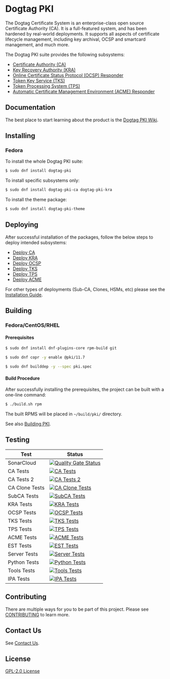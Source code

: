 # Dogtag PKI

The Dogtag Certificate System is an enterprise-class open source Certificate Authority (CA). It is a full-featured system, and has been hardened by real-world deployments. It supports all aspects of certificate lifecycle management, including key archival, OCSP and smartcard management, and much more.

The Dogtag PKI suite provides the following subsystems:

- [Certificate Authority (CA)](https://github.com/dogtagpki/pki/wiki/Certificate-Authority)
- [Key Recovery Authority (KRA)](https://github.com/dogtagpki/pki/wiki/Key-Recovery-Authority)
- [Online Certificate Status Protocol (OCSP) Responder](https://github.com/dogtagpki/pki/wiki/OCSP-Responder)
- [Token Key Service (TKS)](https://github.com/dogtagpki/pki/wiki/Token-Key-Service)
- [Token Processing System (TPS)](https://github.com/dogtagpki/pki/wiki/Token-Processing-System)
- [Automatic Certificate Management Environment (ACME) Responder](https://github.com/dogtagpki/pki/wiki/ACME-Responder)

## Documentation

The best place to start learning about the product is the [Dogtag PKI Wiki](https://github.com/dogtagpki/pki/wiki).

## Installing

### Fedora

To install the whole Dogtag PKI suite:

````bash
$ sudo dnf install dogtag-pki
````

To install specific subsystems only:

````bash
$ sudo dnf install dogtag-pki-ca dogtag-pki-kra
````

To install the theme package:

````bash
$ sudo dnf install dogtag-pki-theme
````

## Deploying

After successful installation of the packages, follow the below steps to deploy intended subsystems:

- [Deploy CA](docs/installation/ca/Installing_CA.md)
- [Deploy KRA](docs/installation/kra/Installing_KRA.md)
- [Deploy OCSP](docs/installation/ocsp/Installing_OCSP.md)
- [Deploy TKS](docs/installation/tks/Installing_TKS.md)
- [Deploy TPS](docs/installation/tps/Installing_TPS.md)
- [Deploy ACME](docs/installation/acme/Installing_PKI_ACME_Responder.md)

For other types of deployments (Sub-CA, Clones, HSMs, etc) please see the [Installation Guide](https://github.com/dogtagpki/pki/wiki/Installation-Guide).

## Building

### Fedora/CentOS/RHEL

#### Prerequisites

````bash
$ sudo dnf install dnf-plugins-core rpm-build git

$ sudo dnf copr -y enable @pki/11.7

$ sudo dnf builddep -y --spec pki.spec
````

#### Build Procedure

After successfully installing the prerequisites, the project can be built with a one-line command:

````bash
$ ./build.sh rpm
````

The built RPMS will be placed in `~/build/pki/` directory.

See also [Building PKI](docs/development/Building_PKI.md).

## Testing

| Test           | Status                                                                                                                                                                        |
| -------------- | ----------------------------------------------------------------------------------------------------------------------------------------------------------------------------- |
| SonarCloud     | [![Quality Gate Status](https://sonarcloud.io/api/project_badges/measure?project=dogtagpki_pki&metric=alert_status)](https://sonarcloud.io/summary/new_code?id=dogtagpki_pki) |
| CA Tests       | [![CA Tests](https://github.com/dogtagpki/pki/actions/workflows/ca-tests.yml/badge.svg)](https://github.com/dogtagpki/pki/actions/workflows/ca-tests.yml)                     |
| CA Tests 2     | [![CA Tests 2](https://github.com/dogtagpki/pki/actions/workflows/ca-tests2.yml/badge.svg)](https://github.com/dogtagpki/pki/actions/workflows/ca-tests2.yml)                 |
| CA Clone Tests | [![CA Clone Tests](https://github.com/dogtagpki/pki/actions/workflows/ca-clone-tests.yml/badge.svg)](https://github.com/dogtagpki/pki/actions/workflows/ca-clone-tests.yml)   |
| SubCA Tests    | [![SubCA Tests](https://github.com/dogtagpki/pki/actions/workflows/subca-tests.yml/badge.svg)](https://github.com/dogtagpki/pki/actions/workflows/subca-tests.yml)            |
| KRA Tests      | [![KRA Tests](https://github.com/dogtagpki/pki/actions/workflows/kra-tests.yml/badge.svg)](https://github.com/dogtagpki/pki/actions/workflows/kra-tests.yml)                  |
| OCSP Tests     | [![OCSP Tests](https://github.com/dogtagpki/pki/actions/workflows/ocsp-tests.yml/badge.svg)](https://github.com/dogtagpki/pki/actions/workflows/ocsp-tests.yml)               |
| TKS Tests      | [![TKS Tests](https://github.com/dogtagpki/pki/actions/workflows/tks-tests.yml/badge.svg)](https://github.com/dogtagpki/pki/actions/workflows/tks-tests.yml)                  |
| TPS Tests      | [![TPS Tests](https://github.com/dogtagpki/pki/actions/workflows/tps-tests.yml/badge.svg)](https://github.com/dogtagpki/pki/actions/workflows/tps-tests.yml)                  |
| ACME Tests     | [![ACME Tests](https://github.com/dogtagpki/pki/actions/workflows/acme-tests.yml/badge.svg)](https://github.com/dogtagpki/pki/actions/workflows/acme-tests.yml)               |
| EST Tests      | [![EST Tests](https://github.com/dogtagpki/pki/actions/workflows/est-tests.yml/badge.svg)](https://github.com/dogtagpki/pki/actions/workflows/est-tests.yml)                  |
| Server Tests   | [![Server Tests](https://github.com/dogtagpki/pki/actions/workflows/server-tests.yml/badge.svg)](https://github.com/dogtagpki/pki/actions/workflows/server-tests.yml)         |
| Python Tests   | [![Python Tests](https://github.com/dogtagpki/pki/actions/workflows/python-tests.yml/badge.svg)](https://github.com/dogtagpki/pki/actions/workflows/python-tests.yml)         |
| Tools Tests    | [![Tools Tests](https://github.com/dogtagpki/pki/actions/workflows/tools-tests.yml/badge.svg)](https://github.com/dogtagpki/pki/actions/workflows/tools-tests.yml)            |
| IPA Tests      | [![IPA Tests](https://github.com/dogtagpki/pki/actions/workflows/ipa-tests.yml/badge.svg)](https://github.com/dogtagpki/pki/actions/workflows/ipa-tests.yml)                  |

## Contributing

There are multiple ways for you to be part of this project. Please see [CONTRIBUTING]( CONTRIBUTING.md) to learn more.

## Contact Us

See [Contact Us](https://github.com/dogtagpki/pki/wiki/Contact-Us).

## License

[GPL-2.0 License](LICENSE)
